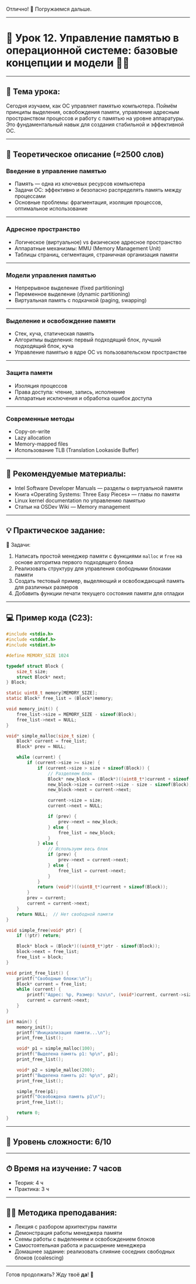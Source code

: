 Отлично! 🚀 Погружаемся дальше.

---

# 🔹 Урок 12. Управление памятью в операционной системе: базовые концепции и модели 🧠💾

---

## 🧩 Тема урока:

Сегодня изучаем, как ОС управляет памятью компьютера. Поймём принципы выделения, освобождения памяти, управление адресным пространством процессов и работу с памятью на уровне аппаратуры. Это фундаментальный навык для создания стабильной и эффективной ОС.

---

## 🧠 Теоретическое описание (≈2500 слов)

### Введение в управление памятью

* Память — одна из ключевых ресурсов компьютера
* Задачи ОС: эффективно и безопасно распределять память между процессами
* Основные проблемы: фрагментация, изоляция процессов, оптимальное использование

---

### Адресное пространство

* Логическое (виртуальное) vs физическое адресное пространство
* Аппаратные механизмы: MMU (Memory Management Unit)
* Таблицы страниц, сегментация, страничная организация памяти

---

### Модели управления памятью

* Непрерывное выделение (fixed partitioning)
* Переменное выделение (dynamic partitioning)
* Виртуальная память с подкачкой (paging, swapping)

---

### Выделение и освобождение памяти

* Стек, куча, статическая память
* Алгоритмы выделения: первый подходящий блок, лучший подходящий блок, куча
* Управление памятью в ядре ОС vs пользовательском пространстве

---

### Защита памяти

* Изоляция процессов
* Права доступа: чтение, запись, исполнение
* Аппаратные исключения и обработка ошибок доступа

---

### Современные методы

* Copy-on-write
* Lazy allocation
* Memory-mapped files
* Использование TLB (Translation Lookaside Buffer)

---

## 📘 Рекомендуемые материалы:

* Intel Software Developer Manuals — разделы о виртуальной памяти
* Книга «Operating Systems: Three Easy Pieces» — главы по памяти
* Linux kernel documentation по управлению памятью
* Статьи на OSDev Wiki — Memory management

---

## 💡 Практическое задание:

🔨 Задачи:

1. Написать простой менеджер памяти с функциями `malloc` и `free` на основе алгоритма первого подходящего блока
2. Реализовать структуру для управления свободными блоками памяти
3. Создать тестовый пример, выделяющий и освобождающий память для различных размеров
4. Добавить функции печати текущего состояния памяти для отладки

---

## 💻 Пример кода (C23):

```c
#include <stdio.h>
#include <stddef.h>
#include <stdint.h>

#define MEMORY_SIZE 1024

typedef struct Block {
    size_t size;
    struct Block* next;
} Block;

static uint8_t memory[MEMORY_SIZE];
static Block* free_list = (Block*)memory;

void memory_init() {
    free_list->size = MEMORY_SIZE - sizeof(Block);
    free_list->next = NULL;
}

void* simple_malloc(size_t size) {
    Block* current = free_list;
    Block* prev = NULL;

    while (current) {
        if (current->size >= size) {
            if (current->size > size + sizeof(Block)) {
                // Разделяем блок
                Block* new_block = (Block*)((uint8_t*)current + sizeof(Block) + size);
                new_block->size = current->size - size - sizeof(Block);
                new_block->next = current->next;

                current->size = size;
                current->next = NULL;

                if (prev) {
                    prev->next = new_block;
                } else {
                    free_list = new_block;
                }
            } else {
                // Используем весь блок
                if (prev) {
                    prev->next = current->next;
                } else {
                    free_list = current->next;
                }
            }
            return (void*)((uint8_t*)current + sizeof(Block));
        }
        prev = current;
        current = current->next;
    }
    return NULL;  // Нет свободной памяти
}

void simple_free(void* ptr) {
    if (!ptr) return;

    Block* block = (Block*)((uint8_t*)ptr - sizeof(Block));
    block->next = free_list;
    free_list = block;
}

void print_free_list() {
    printf("Свободные блоки:\n");
    Block* current = free_list;
    while (current) {
        printf("Адрес: %p, Размер: %zu\n", (void*)current, current->size);
        current = current->next;
    }
}

int main() {
    memory_init();
    printf("Инициализация памяти...\n");
    print_free_list();

    void* p1 = simple_malloc(100);
    printf("Выделена память p1: %p\n", p1);
    print_free_list();

    void* p2 = simple_malloc(200);
    printf("Выделена память p2: %p\n", p2);
    print_free_list();

    simple_free(p1);
    printf("Освобождена память p1\n");
    print_free_list();

    return 0;
}
```

---

## 🧠 Уровень сложности: 6/10

---

## ⏱ Время на изучение: 7 часов

* Теория: 4 ч
* Практика: 3 ч

---

## 🧑‍🏫 Методика преподавания:

* Лекция с разбором архитектуры памяти
* Демонстрация работы менеджера памяти
* Схемы работы с выделением и освобождением блоков
* Самостоятельная работа и расширение менеджера
* Домашнее задание: реализовать слияние соседних свободных блоков (coalescing)

---

Готов продолжать? Жду твоё **да**! 🌟
